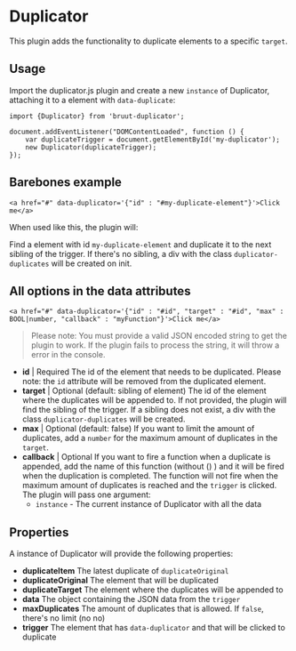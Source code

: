 # Duplicator

This plugin adds the functionality to duplicate elements to a specific `target`.

## Usage

Import the duplicator.js plugin and create a new `instance` of Duplicator, attaching it to a element with `data-duplicate`:

	import {Duplicator} from 'bruut-duplicator';

	document.addEventListener("DOMContentLoaded", function () {
	    var duplicateTrigger = document.getElementById('my-duplicator');
	    new Duplicator(duplicateTrigger);
	});

## Barebones example

	<a href="#" data-duplicator='{"id" : "#my-duplicate-element"}'>Click me</a>

When used like this, the plugin will:

Find a element with id `my-duplicate-element` and duplicate it to the next sibling of the trigger. If there's no sibling, a div with the class `duplicator-duplicates` will be created on init.

## All options in the data attributes

	<a href="#" data-duplicator='{"id" : "#id", "target" : "#id", "max" : BOOL|number, "callback" : "myFunction"}'>Click me</a>

> Please note: You must provide a valid JSON encoded string to get the plugin to work. If the plugin fails to process the string, it will throw a error in the console.

- **id** | Required
The id of the element that needs to be duplicated. Please note: the `id` attribute will be removed from the duplicated element.
- **target** | Optional (default: sibling of element)
The id of the element where the duplicates will be appended to. If not provided, the plugin will find the sibling of the trigger. If a sibling does not exist, a div with the class `duplicator-duplicates` will be created.
- **max** | Optional (default: false)
If you want to limit the amount of duplicates, add a `number` for the maximum amount of duplicates in the `target`.
- **callback** | Optional
If you want to fire a function when a duplicate is appended, add the name of this function (without () ) and it will be fired when the duplication is completed. The function will not fire when the maximum amount of duplicates is reached and the `trigger` is clicked. The plugin will pass one argument:
    - `instance` - The current instance of Duplicator with all the data

## Properties
A instance of Duplicator will provide the following properties:

- **duplicateItem**
The latest duplicate of `duplicateOriginal`
- **duplicateOriginal**
The element that will be duplicated
- **duplicateTarget**
The element where the duplicates will be appended to
- **data**
The object containing the JSON data from the `trigger`
- **maxDuplicates**
The amount of duplicates that is allowed. If `false`, there's no limit (no no)
- **trigger**
The element that has `data-duplicator` and that will be clicked to duplicate
